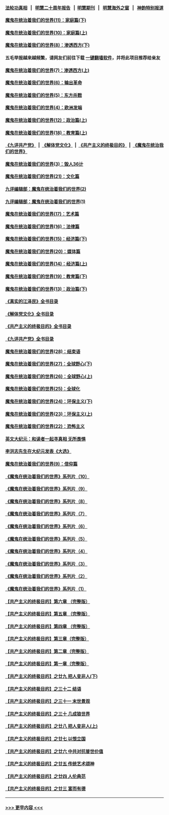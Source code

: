 #### [法轮功真相](https://github.com/gfw-breaker/truth/blob/master/README.md?t=0) &nbsp;&nbsp;|&nbsp;&nbsp; [明慧二十周年报告](https://github.com/gfw-breaker/mh-reports/blob/master/README.md?t=0) &nbsp;&nbsp;|&nbsp;&nbsp;[明慧期刊](https://github.com/gfw-breaker/mh-qikan) &nbsp;&nbsp;|&nbsp;&nbsp; [明慧海外之窗](https://github.com/gfw-breaker/mh-news/blob/master/README.md?t=0) &nbsp;&nbsp;|&nbsp;&nbsp; [神韵特别报道](https://github.com/gfw-breaker/mh-news/blob/master/shenyun.md?t=0)
#### [魔鬼在统治着我们的世界(11)：家庭篇(下)](../pages/nsc422/n10440961.md?t=12020401) 
#### [魔鬼在统治着我们的世界(10)：家庭篇(上)](../pages/nsc422/n10435448.md?t=12020401) 
#### [魔鬼在统治着我们的世界(8)：渗透西方(下)](../pages/nsc422/n10429603.md?t=12020401) 
#### 五毛举报越来越频繁，请网友们前往下载 [一键翻墙软件](https://github.com/gfw-breaker/ssr-accounts)，并将此项目推荐给亲友
#### [魔鬼在统治着我们的世界(7)：渗透西方(上)](../pages/nsc422/n10426013.md?t=12020401) 
#### [魔鬼在统治着我们的世界(6)：输出革命](../pages/nsc422/n10421536.md?t=12020401) 
#### [魔鬼在统治着我们的世界(5)：东方杀戮](../pages/nsc422/n10417707.md?t=12020401) 
#### [魔鬼在统治着我们的世界(4)：欧洲发端](../pages/nsc422/n10414890.md?t=12020401) 
#### [魔鬼在统治着我们的世界(12)：政治篇(上)](../pages/nsc422/n10444576.md?t=12020401) 
#### [魔鬼在统治着我们的世界(18)：教育篇(上)](../pages/nsc422/n10526970.md?t=12020401) 
#### [《九评共产党》](https://github.com/begood0513/9ping.md/blob/master/README.md) &nbsp;|&nbsp; [《解体党文化》](../../../../jtdwh.md/blob/master/README.md)  &nbsp;|&nbsp; [《共产主义的终极目的》](../../../../gczydzjmd.md/blob/master/README.md) &nbsp;|&nbsp; [《魔鬼在统治我们的世界》](../../../../mgztzwmdsj.md/blob/master/README.md) 
#### [魔鬼在统治着我们的世界(3)：毁人36计](../pages/nsc422/n10411583.md?t=12020401) 
#### [魔鬼在统治着我们的世界(21)：文化篇](../pages/nsc422/n10597706.md?t=12020401) 
#### [九评编辑部：魔鬼在统治着我们的世界(2)](../pages/nsc422/n10410036.md?t=12020401) 
#### [九评编辑部：魔鬼在统治着我们的世界(1)](../pages/nsc422/n10406825.md?t=12020401) 
#### [魔鬼在统治着我们的世界(17)：艺术篇](../pages/nsc422/n10499093.md?t=12020401) 
#### [魔鬼在统治着我们的世界(16)：法律篇](../pages/nsc422/n10485969.md?t=12020401) 
#### [魔鬼在统治着我们的世界(15)：经济篇(下)](../pages/nsc422/n10469975.md?t=12020401) 
#### [魔鬼在统治着我们的世界(20)：媒体篇](../pages/nsc422/n10586579.md?t=12020401) 
#### [魔鬼在统治着我们的世界(14)：经济篇(上)](../pages/nsc422/n10457370.md?t=12020401) 
#### [魔鬼在统治着我们的世界(19)：教育篇(下)](../pages/nsc422/n10564808.md?t=12020401) 
#### [魔鬼在统治着我们的世界(13)：政治篇(下)](../pages/nsc422/n10448270.md?t=12020401) 
#### [《真实的江泽民》全书目录](../pages/nsc422/n13721399.md?t=12020401) 
#### [《解体党文化》全书目录](../pages/nsc422/n13721157.md?t=12020401) 
#### [《共产主义的终极目的》全书目录](../pages/nsc422/n13721048.md?t=12020401) 
#### [《九评共产党》全书目录](../pages/nsc422/n13708085.md?t=12020401) 
#### [魔鬼在统治着我们的世界(28)：结束语](../pages/nsc422/n10936246.md?t=12020401) 
#### [魔鬼在统治着我们的世界(27)：全球野心(下)](../pages/nsc422/n10928319.md?t=12020401) 
#### [魔鬼在统治着我们的世界(26)：全球野心(上)](../pages/nsc422/n10900318.md?t=12020401) 
#### [魔鬼在统治着我们的世界(25)：全球化](../pages/nsc422/n10788205.md?t=12020401) 
#### [魔鬼在统治着我们的世界(24)：环保主义(下)](../pages/nsc422/n10695307.md?t=12020401) 
#### [魔鬼在统治着我们的世界(23)：环保主义(上)](../pages/nsc422/n10688613.md?t=12020401) 
#### [魔鬼在统治着我们的世界(22)：恐怖主义](../pages/nsc422/n10614727.md?t=12020401) 
#### [英文大纪元：和读者一起寻真相 无所畏惧](../pages/nsc422/n12542027.md?t=12020401) 
#### [李洪志先生在大纪元发表《大选》](../pages/nsc422/n12534746.md?t=12020401) 
#### [魔鬼在统治着我们的世界(9)：信仰篇](../pages/nsc422/n10432159.md?t=12020401) 
#### [《魔鬼在统治着我们的世界》系列片（10）](../pages/nsc422/n12292670.md?t=12020401) 
#### [《魔鬼在统治着我们的世界》系列片（9）](../pages/nsc422/n12290859.md?t=12020401) 
#### [《魔鬼在统治着我们的世界》系列片（8）](../pages/nsc422/n12287445.md?t=12020401) 
#### [《魔鬼在统治着我们的世界》系列片（7）](../pages/nsc422/n12283425.md?t=12020401) 
#### [《魔鬼在统治着我们的世界》系列片（6）](../pages/nsc422/n12282314.md?t=12020401) 
#### [《魔鬼在统治着我们的世界》系列片（5）](../pages/nsc422/n12281419.md?t=12020401) 
#### [《魔鬼在统治着我们的世界》系列片（4）](../pages/nsc422/n12274024.md?t=12020401) 
#### [《魔鬼在统治着我们的世界》系列片（3）](../pages/nsc422/n12271322.md?t=12020401) 
#### [《魔鬼在统治着我们的世界》系列片（2）](../pages/nsc422/n12269049.md?t=12020401) 
#### [《魔鬼在统治着我们的世界》系列片（1）](../pages/nsc422/n12267575.md?t=12020401) 
#### [【共产主义的终极目的】第六章 （完整版）](../pages/nsc422/n11428913.md?t=12020401) 
#### [【共产主义的终极目的】第五章 （完整版）](../pages/nsc422/n11428912.md?t=12020401) 
#### [【共产主义的终极目的】第四章 （完整版）](../pages/nsc422/n11428907.md?t=12020401) 
#### [【共产主义的终极目的】第三章（完整版）](../pages/nsc422/n11428848.md?t=12020401) 
#### [【共产主义的终极目的】第二章（完整版）](../pages/nsc422/n11428831.md?t=12020401) 
#### [【共产主义的终极目的】第一章（完整版）](../pages/nsc422/n11417651.md?t=12020401) 
#### [【共产主义的终极目的】之廿九 把人变非人(下)](../pages/nsc422/n11344140.md?t=12020401) 
#### [【共产主义的终极目的】之三十二 结语](../pages/nsc422/n11360535.md?t=12020401) 
#### [【共产主义的终极目的】之三十一 末世景观](../pages/nsc422/n11351129.md?t=12020401) 
#### [【共产主义的终极目的】之三十 几成狼世界](../pages/nsc422/n11348280.md?t=12020401) 
#### [【共产主义的终极目的】之廿八 把人变非人(上)](../pages/nsc422/n11340492.md?t=12020401) 
#### [【共产主义的终极目的】之廿七 以恨立国](../pages/nsc422/n11336944.md?t=12020401) 
#### [【共产主义的终极目的】之廿六 中共对抗普世价值](../pages/nsc422/n11324785.md?t=12020401) 
#### [【共产主义的终极目的】之廿五 传统艺术颂神](../pages/nsc422/n11296396.md?t=12020401) 
#### [【共产主义的终极目的】之廿四 人伦典范](../pages/nsc422/n11296397.md?t=12020401) 
#### [【共产主义的终极目的】之廿三 富而有德](../pages/nsc422/n11283598.md?t=12020401) 

----
#### [ >>> 更早内容 <<< ](../indexes/nsc422-earlier.md)
